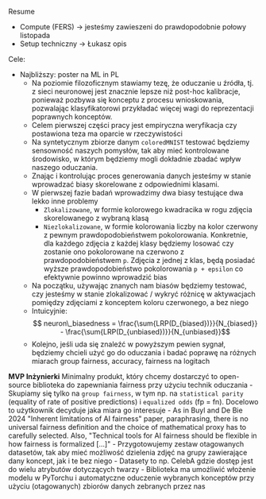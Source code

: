 

Resume
- Compute (FERS) -> jesteśmy zawieszeni do prawdopodobnie połowy listopada
- Setup techniczny -> Łukasz opis

Cele: 
- Najbliższy: poster na ML in PL
	- Na poziomie filozoficznym stawiamy tezę, że oduczanie u źródła, tj. z sieci neuronowej jest znacznie lepsze niż post-hoc kalibracje, ponieważ pozbywa się konceptu z procesu wnioskowania, pozwalając klasyfikatorowi przykładać więcej wagi do reprezentacji poprawnych konceptów. 
	- Celem pierwszej części pracy jest empiryczna weryfikacja czy postawiona teza ma oparcie w rzeczywistości 
	- Na syntetycznym zbiorze danym `coloredMNIST` testować będziemy sensowność naszych pomysłów, tak aby mieć kontrolowane środowisko, w którym będziemy mogli dokładnie zbadać wpływ naszego oduczania. 
	- Znając i kontrolując proces generowania danych jesteśmy w stanie wprowadzać biasy skorelowane z odpowiednimi klasami. 
	- W pierwszej fazie badań wprowadzimy dwa biasy testujące dwa lekko inne problemy
		- `Zlokalizowane`, w formie kolorowego kwadracika w rogu zdjęcia skorelowanego z wybraną klasą
		- `Niezlokalizowane`, w formie kolorowania liczby na kolor czerwony z pewnym prawdopodobieństwem pokolorowania. Konkretnie, dla każdego zdjęcia z każdej klasy będziemy losować czy zostanie ono pokolorowane na czerwono z prawdopodobieństwem `p`. Zdjęcia z jednej z klas, będą posiadać wyższe prawdopodobieństwo pokolorowania `p + epsilon` co efektywnie powinno wprowadzić bias
	- Na początku, używając znanych nam biasów będziemy testować, czy jesteśmy w stanie zlokalizować / wykryć różnicę w aktywacjach pomiędzy zdjęciami z konceptem koloru czerwonego, a bez niego
	- Intuicyjnie: $$ neuron\_biasedness = \frac{\sum{LRP(D_{biased})}}{N_{biased}} - \frac{\sum{LRP(D_{unbiased})}}{N_{unbiased}}$$
	- Kolejno, jeśli uda się znaleźć w powyższym pewien sygnał, będziemy chcieli użyć go do oduczania i badać poprawę na różnych miarach group fairness, accuracy, fairness na logitach

**MVP Inżynierki**
Minimalny produkt, który chcemy dostarczyć to open-source biblioteka do zapewniania fairness przy użyciu technik oduczania
	- Skupiamy się tylko na `group fairness`, w tym np. na `statistical parity` (equality of rate of positive predictions) i `equalized odds` (fp = fn). Docelowo to użytkownik decyduje jaka miara go interesuje
		- As in Buyl and De Bie 2024 "Inherent limitations of AI fairness" paper, paraphrasing, there is no universal fairness definition and the choice of mathematical proxy has to carefully selected. Also, "Technical tools for AI fairness should be flexible in how fairness is formalized [...]"
	- Przygotowujemy zestaw otagowanych datasetów, tak aby mieć możliwość dzielenia zdjęć na grupy zawierające dany koncept, jak i te bez niego
		- Datasety to np. CelebA gdzie dostęp jest do wielu atrybutów dotyczących twarzy
	- Biblioteka ma umożliwić włożenie modelu w PyTorchu i automatyczne oduczenie wybranych konceptów przy użyciu (otagowanych) zbiorów danych zebranych przez nas


